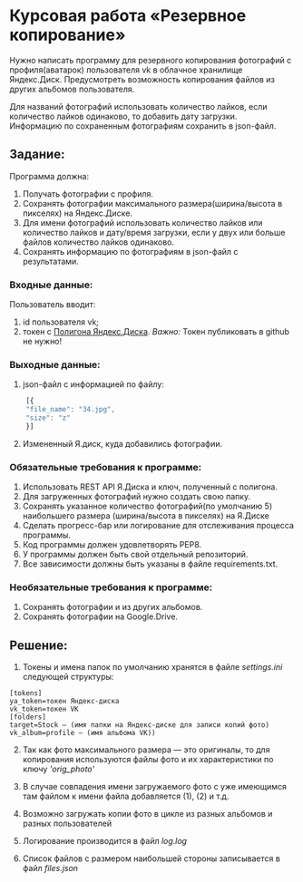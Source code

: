 # Курсовая работа «Резервное копирование»

Нужно написать программу для резервного копирования фотографий с профиля(аватарок) пользователя vk в облачное 
хранилище Яндекс.Диск. Предусмотреть возможность копирования файлов из других альбомов пользователя. 

Для названий фотографий использовать количество лайков, если количество лайков одинаково, то добавить дату загрузки.  
Информацию по сохраненным фотографиям сохранить в json-файл.

## Задание:
Программа должна:
1. Получать фотографии с профиля. 
2. Сохранять фотографии максимального размера(ширина/высота в пикселях) на Яндекс.Диске.
3. Для имени фотографий использовать количество лайков или количество лайков и дату/время загрузки, если у 
двух или больше файлов количество лайков одинаково.   
4. Сохранять информацию по фотографиям в json-файл с результатами. 


### Входные данные:
Пользователь вводит:
1. id пользователя vk;
2. токен с [Полигона Яндекс.Диска](https://yandex.ru/dev/disk/poligon/).
*Важно:* Токен публиковать в github не нужно!

### Выходные данные:
1. json-файл с информацией по файлу:
```javascript
    [{
    "file_name": "34.jpg",
    "size": "z"
    }]
```
2. Измененный Я.диск, куда добавились фотографии.
​
​
### Обязательные требования к программе:
1. Использовать REST API Я.Диска и ключ, полученный с полигона.
2. Для загруженных фотографий нужно создать свою папку.
3. Сохранять указанное количество фотографий(по умолчанию 5) наибольшего размера (ширина/высота в пикселях) на Я.Диске
4. Сделать прогресс-бар или логирование для отслеживания процесса программы.
5. Код программы должен удовлетворять PEP8.
6. У программы должен быть свой отдельный репозиторий. 
7. Все зависимости должны быть указаны в файле requiremеnts.txt.
​
### Необязательные требования к программе:
1. Сохранять фотографии и из других альбомов.
2. Сохранять фотографии на Google.Drive.

## Решение:

1. Токены и имена папок по умолчанию хранятся в файле *settings.ini* следующей структуры:
```
[tokens]
ya_token=токен Яндекс-диска
vk_token=токен VK
[folders]
target=Stock — (имя папки на Яндекс-диске для записи копий фото)
vk_album=profile — (имя альбома VK))
```

2. Так как фото максимального размера — это оригиналы, то для копирования используются файлы фото и их характеристики
по ключу *'orig_photo'*

3. В случае совпадения имени загружаемого фото с уже имеющимся там файлом к имени файла добавляется (1), (2) и т.д.

4. Возможно загружать копии фото в цикле из разных альбомов и разных пользователей

5. Логирование производится в файл *log.log*

6. Список файлов с размером наибольшей стороны записывается в файл *files.json*